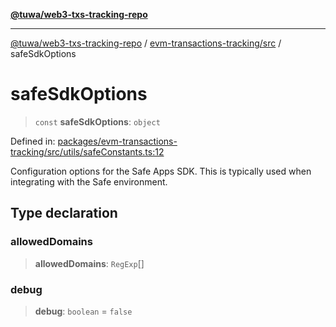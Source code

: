 [**@tuwa/web3-txs-tracking-repo**](../../../README.md)

***

[@tuwa/web3-txs-tracking-repo](../../../README.md) / [evm-transactions-tracking/src](../README.md) / safeSdkOptions

# safeSdkOptions

> `const` **safeSdkOptions**: `object`

Defined in: [packages/evm-transactions-tracking/src/utils/safeConstants.ts:12](https://github.com/TuwaIO/web3-transactions-tracking/blob/0ddfef8585a5b555079dba5742e10bcf23985a9e/packages/evm-transactions-tracking/src/utils/safeConstants.ts#L12)

Configuration options for the Safe Apps SDK.
This is typically used when integrating with the Safe environment.

## Type declaration

### allowedDomains

> **allowedDomains**: `RegExp`[]

### debug

> **debug**: `boolean` = `false`
